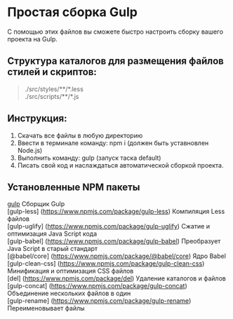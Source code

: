 # Простая сборка Gulp
С помощью этих файлов вы сможете быстро настроить сборку вашего проекта на Gulp.

## Структура каталогов для размещения файлов стилей и скриптов:
>./src/styles/\*\*/\*.less  
>./src/scripts/\*\*/\*.js

## Инструкция:
1. Скачать все файлы в любую директорию
2. Ввести в терминале команду: npm i (должен быть уставновлен Node.js)
3. Выполнить команду: gulp (запуск таска default) 
4. Писать свой код и наслаждаться автоматической сборкой проекта.

## Установленные NPM пакеты
<a href="https://www.npmjs.com/package/gulp">gulp</a> Сборщик Gulp  
[gulp-less] (https://www.npmjs.com/package/gulp-less) Компиляция Less файлов  
[gulp-uglify] (https://www.npmjs.com/package/gulp-uglify) Сжатие и оптимизация Java Script кода  
[gulp-babel] (https://www.npmjs.com/package/gulp-babel) Преобразует Java Script в старый стандарт  
[@babel/core] (https://www.npmjs.com/package/@babel/core) Ядро Babel  
[gulp-clean-css] (https://www.npmjs.com/package/gulp-clean-css) Минификация и оптимизация CSS файлов  
[del] (https://www.npmjs.com/package/del) Удаление каталогов и файлов  
[gulp-concat] (https://www.npmjs.com/package/gulp-concat) Объединение нескольких файлов в один  
[gulp-rename] (https://www.npmjs.com/package/gulp-rename) Переименовывает файлы
